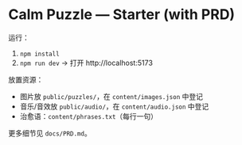 # Calm Puzzle — Starter (with PRD)
运行：
1. `npm install`
2. `npm run dev` → 打开 http://localhost:5173

放置资源：
- 图片放 `public/puzzles/`，在 `content/images.json` 中登记
- 音乐/音效放 `public/audio/`，在 `content/audio.json` 中登记
- 治愈语：`content/phrases.txt`（每行一句）

更多细节见 `docs/PRD.md`。
